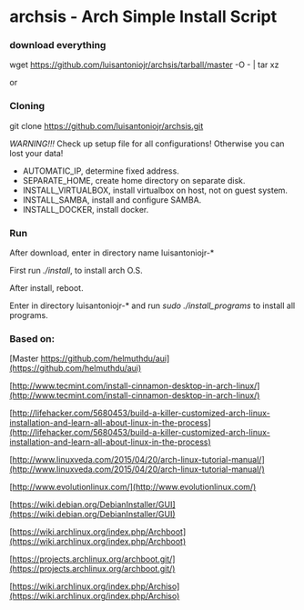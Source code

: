 # archsis - Arch Simple Install Script

### download everything
wget https://github.com/luisantoniojr/archsis/tarball/master -O - | tar xz

or

### Cloning
git clone https://github.com/luisantoniojr/archsis.git

*WARNING!!!* Check up setup file for all configurations! Otherwise you can lost your data!

* AUTOMATIC_IP, determine fixed address.
* SEPARATE_HOME, create home directory on separate disk.
* INSTALL_VIRTUALBOX, install virtualbox on host, not on guest system.
* INSTALL_SAMBA, install and configure SAMBA.
* INSTALL_DOCKER, install docker.

### Run

After download, enter in directory name luisantoniojr-*

First run *./install*, to install arch O.S.

After install, reboot.

Enter in directory luisantoniojr-* and run *sudo ./install_programs* to install all programs.

### Based on:
[Master https://github.com/helmuthdu/aui](https://github.com/helmuthdu/aui)

[http://www.tecmint.com/install-cinnamon-desktop-in-arch-linux/](http://www.tecmint.com/install-cinnamon-desktop-in-arch-linux/)

[http://lifehacker.com/5680453/build-a-killer-customized-arch-linux-installation-and-learn-all-about-linux-in-the-process](http://lifehacker.com/5680453/build-a-killer-customized-arch-linux-installation-and-learn-all-about-linux-in-the-process)

[http://www.linuxveda.com/2015/04/20/arch-linux-tutorial-manual/](http://www.linuxveda.com/2015/04/20/arch-linux-tutorial-manual/)

[http://www.evolutionlinux.com/](http://www.evolutionlinux.com/)

[https://wiki.debian.org/DebianInstaller/GUI](https://wiki.debian.org/DebianInstaller/GUI)

[https://wiki.archlinux.org/index.php/Archboot](https://wiki.archlinux.org/index.php/Archboot)

[https://projects.archlinux.org/archboot.git/](https://projects.archlinux.org/archboot.git/)

[https://wiki.archlinux.org/index.php/Archiso](https://wiki.archlinux.org/index.php/Archiso)